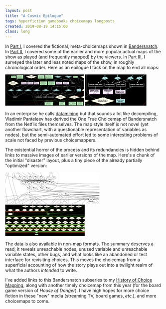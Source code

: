```yaml
---
layout: post
title: "A Cosmic Epilogue"
tags: hyperfiction gamebooks choicemaps longposts
created: 2019-08-19 14:15:00
class: long
---
```

In [Part I](/blog/2019/06/17/cosmic-flowchart/), I covered the fictional, meta-choicemaps shown in [Bandersnatch](https://www.netflix.com/title/80988062).  In [Part II](/blog/2019/06/18/cosmic-flowchart-2/), I covered some of the earlier and more popular actual maps of the show as played (and frequently mapped) by the viewers.  In [Part III](/blog/2019/06/19/cosmic-flowchart-3/), I surveyed the later and less noted maps of the show, in roughly chronological order.  Here as an epilogue I tack on the map to end all maps:

[![educational portion of Bandersnatch choicemap by Vladimir Panteleev](/files/choicemaps/megabandersnatch1-partial-100.png)](https://thecybershadow.net/misc/bandersnatch/graph.dot.svg)
[![closeup educational portion of Bandersnatch choicemap by Vladimir Panteleev](/files/choicemaps/megabandersnatch2-partial-100.png)](https://thecybershadow.net/misc/bandersnatch/graph.dot.svg)

In an enterprise he calls [datamining](https://blog.thecybershadow.net/2019/08/02/datamining-bandersnatch/) but that sounds a lot like decompiling, Vladimir Panteleev has derived the One True Choicemap of Bandersnatch from the Netflix files themselves.  The map style itself is not novel (yet another flowchart, with a questionable representation of variables as nodes), but the semi-automated effort led to some interesting problems of scale not faced by previous choicemappers.

The existential horror of the process and its redundancies is hidden behind links to massive images of earlier versions of the map.  Here's a chunk of the initial "disaster" layout, plus a tiny piece of the already partially "optimized" version:

[![educational portion of Bandersnatch choicemap, disaster version, by Vladimir Panteleev](/files/choicemaps/megabandersnatch3-partial-100.png)](/files/choicemaps/megabandersnatch3-partial.png)
[![educational portion of Bandersnatch choicemap, partially optimized version, by Vladimir Panteleev](/files/choicemaps/megabandersnatch4-partial-100.png)](/files/choicemaps/megabandersnatch4-partial.png)

The data is also available in non-map formats.  The summary deserves a read; it reveals unreachable nodes, unused variable and unreachable variable states, other bugs, and what looks like an abandoned or test interface for revisiting choices.  This moves the choicemap from a superficial accounting of how the story plays out into a twilight realm of what the authors *intended* to write.  

I've added links to this Bandersnatch subseries to my [History of Choice Mapping](/blog/2017/10/27/history-of-choice-mapping/), along with another timely choicemap from this year (for the board game version of *House of Danger*).  I have high hopes for more choice fiction in these "new" media (streaming TV, board games, *etc.*), and more choicemaps to come.
